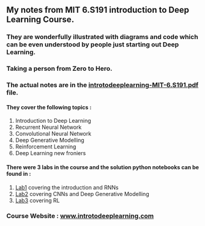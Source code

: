 ## My notes from MIT 6.S191 introduction to Deep Learning Course.
### They are wonderfully illustrated with diagrams and code which can be even understood by people just starting out Deep Learning. 
### Taking a person from Zero to Hero. 
### The actual notes are in the [introtodeeplearning-MIT-6.S191.pdf](introtodeeplearning-MIT-6.S191.pdf) file.
#### They cover the following topics :
  1. Introduction to Deep Learning
  2. Recurrent Neural Network
  3. Convolutional Neural Network
  4. Deep Generative Modelling
  5. Reinforcement Learning
  6. Deep Learning new froniers
#### There were 3 labs in the course and the solution python notebooks can be found in :
  1. [Lab1](Lab1) covering the introduction and RNNs
  2. [Lab2](Lab2) covering CNNs and Deep Generative Modelling
  3. [Lab3](Lab3) covering RL
### Course Website : www.introtodeeplearning.com  
